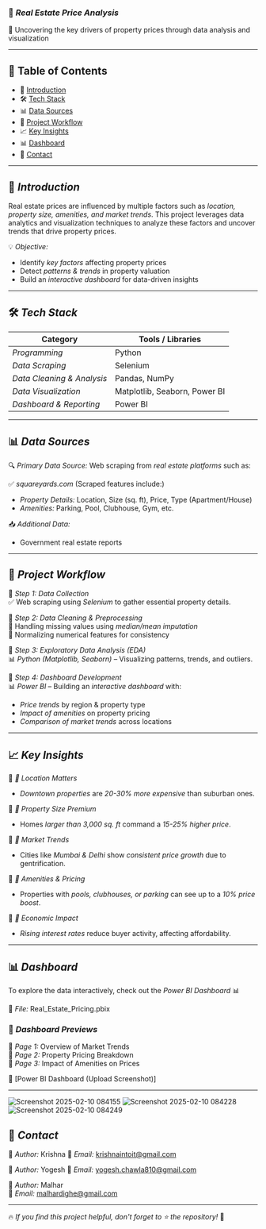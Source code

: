 ### 📌 *Real Estate Price Analysis*  

📢 Uncovering the key drivers of property prices through data analysis and visualization  

---

## 📖 Table of Contents  

- 🏡 [Introduction](#-introduction)  
- 🛠 [Tech Stack](#-tech-stack)  
- 📊 [Data Sources](#-data-sources)  
- 🔄 [Project Workflow](#-project-workflow)  
- 📈 [Key Insights](#-key-insights)  
- 📊 [Dashboard](#-dashboard)  
- 📩 [Contact](#-contact)  

---

## 🏡 *Introduction*  
Real estate prices are influenced by multiple factors such as *location, property size, amenities, and market trends*. This project leverages data analytics and visualization techniques to analyze these factors and uncover trends that drive property prices.  

💡 *Objective:*  
- Identify *key factors* affecting property prices  
- Detect *patterns & trends* in property valuation  
- Build an *interactive dashboard* for data-driven insights  

---

## 🛠 *Tech Stack*  

| Category              | Tools / Libraries  |
|----------------------|------------------|
| *Programming* | Python |
| *Data Scraping* | Selenium |
| *Data Cleaning & Analysis* | Pandas, NumPy |
| *Data Visualization* | Matplotlib, Seaborn, Power BI |
| *Dashboard & Reporting* | Power BI |

---

## 📊 *Data Sources*  
🔍 *Primary Data Source:* Web scraping from *real estate platforms* such as:  

✅ *squareyards.com* (Scraped features include:)  
- *Property Details:* Location, Size (sq. ft), Price, Type (Apartment/House)  
- *Amenities:* Parking, Pool, Clubhouse, Gym, etc.  

📥 *Additional Data:*  
- Government real estate reports  
---

## 🔄 *Project Workflow*  

📌 *Step 1: Data Collection*  
✅ Web scraping using *Selenium* to gather essential property details.  

📌 *Step 2: Data Cleaning & Preprocessing*  
🔹 Handling missing values using *median/mean imputation*  
🔹 Normalizing numerical features for consistency  

📌 *Step 3: Exploratory Data Analysis (EDA)*  
📊 *Python (Matplotlib, Seaborn)* – Visualizing patterns, trends, and outliers.  

📌 *Step 4: Dashboard Development*  
📊 *Power BI* – Building an *interactive dashboard* with:  
- *Price trends* by region & property type  
- *Impact of amenities* on property pricing  
- *Comparison of market trends* across locations  

---

## 📈 *Key Insights*  

📍 *⿡ Location Matters*  
- *Downtown properties* are *20-30% more expensive* than suburban ones.  

📍 *⿢ Property Size Premium*  
- Homes *larger than 3,000 sq. ft* command a *15-25% higher price*.  

📍 *⿣ Market Trends*  
- Cities like *Mumbai & Delhi* show *consistent price growth* due to gentrification.  

📍 *⿤ Amenities & Pricing*  
- Properties with *pools, clubhouses, or parking* can see up to a *10% price boost*.  

📍 *⿥ Economic Impact*  
- *Rising interest rates* reduce buyer activity, affecting affordability.  

---

## 📊 *Dashboard*  

To explore the data interactively, check out the *Power BI Dashboard* 📊  

📂 *File:* Real_Estate_Pricing.pbix  

### 📌 *Dashboard Previews*  

📍 *Page 1:* Overview of Market Trends  
📍 *Page 2:* Property Pricing Breakdown  
📍 *Page 3:* Impact of Amenities on Prices  

🔗 [Power BI Dashboard (Upload Screenshot)]  

---
![Screenshot 2025-02-10 084155](https://github.com/user-attachments/assets/5847ef0b-575b-4e5b-a966-028505379c69)
![Screenshot 2025-02-10 084228](https://github.com/user-attachments/assets/a4d7f715-a5f9-4022-a985-fcef65e7dc09)
![Screenshot 2025-02-10 084249](https://github.com/user-attachments/assets/d8b90609-6ea7-4875-ba17-7a7361c11f67)

## 📩 *Contact*  

💼 *Author:* Krishna
📧 *Email:* krishnaintoit@gmail.com

💼 *Author:* Yogesh 
📧 *Email:* yogesh.chawla810@gmail.com

💼 *Author:* Malhar  
📧 *Email:* malhardighe@gmail.com 


---  

🔥 *If you find this project helpful, don't forget to ⭐ the repository!* 🚀  
